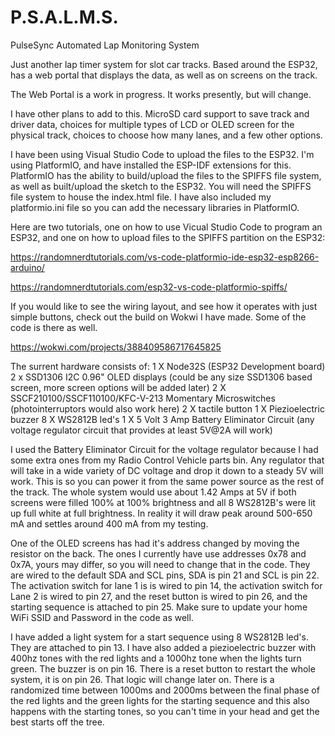 # P.S.A.L.M.S.

PulseSync Automated Lap Monitoring System

Just another lap timer system for slot car tracks. Based around the ESP32, has a web portal that displays the data, as well as on screens on the track.

The Web Portal is a work in progress. It works presently, but will change.

I have other plans to add to this. MicroSD card support to save track and driver data, choices for multiple types of LCD or OLED screen for the physical track,
choices to choose how many lanes, and a few other options.

I have been using Visual Studio Code to upload the files to the ESP32. I'm using PlatformIO, and have installed the ESP-IDF extensions for this.
PlatformIO has the ability to build/upload the files to the SPIFFS file system, as well as built/upload the sketch to the ESP32. You will need
the SPIFFS file system to house the index.html file. I have also included my platformio.ini file so you can add the necessary libraries in PlatformIO.

Here are two tutorials, one on how to use Vicual Studio Code to program an ESP32, and one on how to upload files to the SPIFFS partition on the ESP32:

https://randomnerdtutorials.com/vs-code-platformio-ide-esp32-esp8266-arduino/

https://randomnerdtutorials.com/esp32-vs-code-platformio-spiffs/

If you would like to see the wiring layout, and see how it operates with just simple buttons, check out the build on Wokwi I have made. Some of the code is there as well.

https://wokwi.com/projects/388409586717645825

The surrent hardware consists of:
1 X Node32S (ESP32 Development board)
2 x SSD1306 I2C 0.96" OLED displays (could be any size SSD1306 based screen, more screen options will be added later)
2 X SSCF210100/SSCF110100/KFC-V-213 Momentary Microswitches (photointerruptors would also work here)
2 X tactile button
1 X Piezioelectric buzzer
8 X WS2812B led's
1 X 5 Volt 3 Amp Battery Eliminator Circuit (any voltage regulator circuit that provides at least 5V@2A will work)

I used the Battery Eliminator Circuit for the voltage regulator because I had some extra ones from my Radio Control Vehicle parts bin. Any regulator that will take in
a wide variety of DC voltage and drop it down to a steady 5V will work. This is so you can power it from the same power source as the rest of the track.
The whole system would use about 1.42 Amps at 5V if both screens were filled 100% at 100% brightness and all 8 WS2812B's were lit up full white at full brightness.
In reality it will draw peak around 500-650 mA and settles around 400 mA from my testing.

One of the OLED screens has had it's address changed by moving the resistor on the back. The ones I currently have use addresses 0x78 and 0x7A, yours may differ,
so you will need to change that in the code. They are wired to the default SDA and SCL pins, SDA is pin 21 and SCL is pin 22. The activation switch for lane 1 is
is wired to pin 14, the activation switch for Lane 2 is wired to pin 27, and the reset button is wired to pin 26, and the starting sequence is attached to pin 25. 
Make sure to update your home WiFi SSID and Password in the code as well.

I have added a light system for a start sequence using 8 WS2812B led's. They are attached to pin 13. I have also added a piezioelectric buzzer
with 400hz tones with the red lights and a 1000hz tone when the lights turn green. The buzzer is on pin 16. There 
is a reset button to restart the whole system, it is on pin 26. That logic will change later on. There is a randomized time between 1000ms and 2000ms between the
final phase of the red lights and the green lights for the starting sequence and this also happens with the starting tones, so you can't time in your head and get 
the best starts off the tree.

